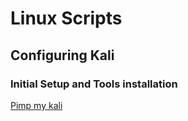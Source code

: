 # Linux Scripts
## Configuring Kali
### Initial Setup and Tools installation
[Pimp my kali]([URL](https://github.com/AnderSec/Linux-scripts/blob/main/pimpmykali.sh))
